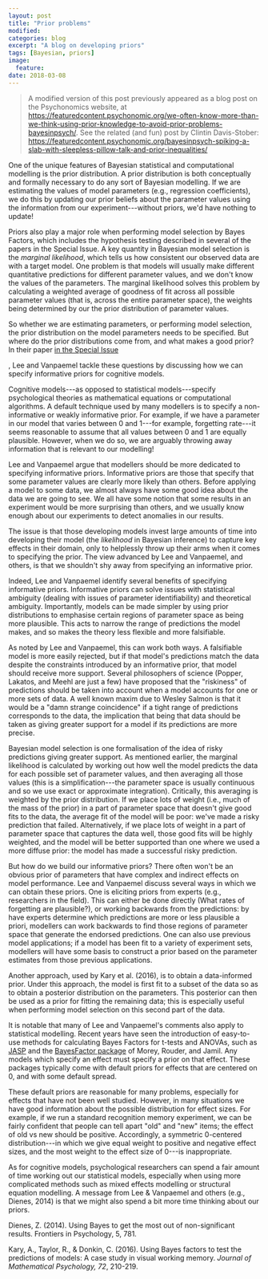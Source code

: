 ```yaml
---
layout: post
title: "Prior problems"
modified:
categories: blog
excerpt: "A blog on developing priors"
tags: [Bayesian, priors]
image:
  feature:
date: 2018-03-08
---
```


> A modified version of this post previously appeared as a blog post on the Psychonomics website, at https://featuredcontent.psychonomic.org/we-often-know-more-than-we-think-using-prior-knowledge-to-avoid-prior-problems-bayesinpsych/. See the related (and fun) post by Clintin Davis-Stober: https://featuredcontent.psychonomic.org/bayesinpsych-spiking-a-slab-with-sleepless-pillow-talk-and-prior-inequalities/

One of the unique features of Bayesian statistical and computational modelling is the prior distribution. A prior distribution is both conceptually and formally necessary to do any sort of Bayesian modelling. If we are estimating the values of model parameters (e.g., regression coefficients), we do this by updating our prior beliefs about the parameter values using the information from our experiment---without priors, we'd have nothing to update!

Priors also play a major role when performing model selection by Bayes Factors, which includes the hypothesis testing described in several of the papers in the Special Issue. A key quantity in Bayesian model selection is the *marginal likelihood*, which tells us how consistent our observed data are with a target model. One problem is that models will usually make different quantitative predictions for different parameter values, and we don't know the values of the parameters. The marginal likelihood solves this problem by calculating a weighted average of goodness of fit across all possible parameter values (that is, across the entire parameter space), the weights being determined by our the prior distribution of parameter values.

So whether we are estimating parameters, or performing model selection, the prior distribution on the model parameters needs to be specified. But where do the prior distributions come from, and what makes a good prior? In their paper [in the Special Issue](http://www.springer.com/psychology/cognitive+psychology/journal/13423)

, Lee and Vanpaemel tackle these questions by discussing how we can specify informative priors for cognitive models.

Cognitive models---as opposed to statistical models---specify psychological theories as mathematical equations or computational algorithms. A default technique used by many modellers is to specify a non-informative or weakly informative prior. For example, if we have a parameter in our model that varies between 0 and 1---for example, forgetting rate---it seems reasonable to assume that all values between 0 and 1 are equally plausible. However, when we do so, we are arguably throwing away information that is relevant to our modelling!

Lee and Vanpaemel argue that modellers should be more dedicated to specifying informative priors. Informative priors are those that specify that some parameter values are clearly more likely than others. Before applying a model to some data, we almost always have some good idea about the data we are going to see. We all have some notion that some results in an experiment would be more surprising than others, and we usually know enough about our experiments to detect anomalies in our results.

The issue is that those developing models invest large amounts of time into developing their model (the *likelihood* in Bayesian inference) to capture key effects in their domain, only to helplessly throw up their arms when it comes to specifying the prior. The view advanced by Lee and Vanpaemel, and others, is that we shouldn't shy away from specifying an informative prior.

Indeed, Lee and Vanpaemel identify several benefits of specifying informative priors. Informative priors can solve issues with statistical ambiguity (dealing with issues of parameter identifiability) and theoretical ambiguity. Importantly, models can be made simpler by using prior distributions to emphasise certain regions of parameter space as being more plausible. This acts to narrow the range of predictions the model makes, and so makes the theory less flexible and more falsifiable.

As noted by Lee and Vanpaemel, this can work both ways. A falsifiable model is more easily rejected, but if that model's predictions match the data despite the constraints introduced by an informative prior, that model should receive more support. Several philosophers of science (Popper, Lakatos, and Meehl are just a few) have proposed that the "riskiness" of predictions should be taken into account when a model accounts for one or more sets of data. A well known maxim due to Wesley Salmon is that it would be a "damn strange coincidence" if a tight range of predictions corresponds to the data, the implication that being that data should be taken as giving greater support for a model if its predictions are more precise.

Bayesian model selection is one formalisation of the idea of risky predictions giving greater support. As mentioned earlier, the marginal likelihood is calculated by working out how well the model predicts the data for each possible set of parameter values, and then averaging all those values (this is a simplification---the parameter space is usually continuous and so we use exact or approximate integration). Critically, this averaging is weighted by the prior distribution. If we place lots of weight (i.e., much of the mass of the prior) in a part of parameter space that doesn't give good fits to the data, the average fit of the model will be poor: we've made a risky prediction that failed. Alternatively, if we place lots of weight in a part of parameter space that captures the data well, those good fits will be highly weighted, and the model will be better supported than one where we used a more diffuse prior: the model has made a successful risky prediction. 

But how do we build our informative priors? There often won't be an obvious prior of parameters that have complex and indirect effects on model performance. Lee and Vanpaemel discuss several ways in which we can obtain these priors. One is eliciting priors from experts (e.g., researchers in the field). This can either be done directly (What rates of forgetting are plausible?), or working backwards from the predictions: by have experts determine which predictions are more or less plausible a priori, modellers can work backwards to find those regions of parameter space that generate the endorsed predictions. One can also use previous model applications; if a model has been fit to a variety of experiment sets, modellers will have some basis to construct a prior based on the parameter estimates from those previous applications.

Another approach, used by Kary et al. (2016), is to obtain a data-informed prior. Under this approach, the model is first fit to a subset of the data so as to obtain a posterior distribution on the parameters. This posterior can then be used as a prior for fitting the remaining data; this is especially useful when performing model selection on this second part of the data.

It is notable that many of Lee and Vanpaemel's comments also apply to statistical modelling. Recent years have seen the introduction of easy-to-use methods for calculating Bayes Factors for t-tests and ANOVAs, such as [JASP](https://jasp-stats.org/) and the [BayesFactor package](https://cran.r-project.org/package=BayesFactor) of Morey, Rouder, and Jamil. Any models which specify an effect must specify a prior on that effect. These packages typically come with default priors for effects that are centered on 0, and with some default spread. 

These default priors are reasonable for many problems, especially for effects that have not been well studied. However, in many situations we have good information about the possible distribution for effect sizes. For example, if we run a standard recognition memory experiment, we can be fairly confident that people can tell apart "old" and "new" items; the effect of old vs new should be positive. Accordingly, a symmetric 0-centered distribution---in which we give equal weight to positive and negative effect sizes, and the most weight to the effect size of 0---is inappropriate.

As for cognitive models, psychological researchers can spend a fair amount of time working out our statistical models, especially when using more complicated methods such as mixed effects modelling or structural equation modelling. A message from Lee & Vanpaemel and others (e.g., Dienes, 2014) is that we might also spend a bit more time thinking about our priors.

Dienes, Z. (2014). Using Bayes to get the most out of non-significant results. Frontiers in Psychology, 5, 781.

Kary, A., Taylor, R., & Donkin, C. (2016). Using Bayes factors to test the predictions of models: A case study in visual working memory. *Journal of Mathematical Psychology, 72*, 210-219.